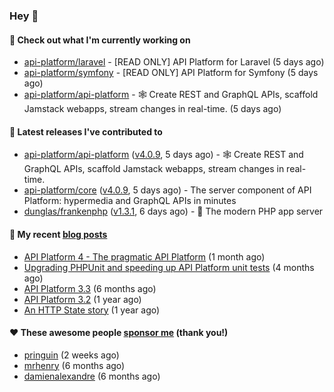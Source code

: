 ### Hey 👋

#### 👷 Check out what I'm currently working on

- [api-platform/laravel](https://github.com/api-platform/laravel) - [READ ONLY] API Platform for Laravel (5 days ago)
- [api-platform/symfony](https://github.com/api-platform/symfony) - [READ ONLY] API Platform for Symfony (5 days ago)
- [api-platform/api-platform](https://github.com/api-platform/api-platform) - 🕸️ Create REST and GraphQL APIs, scaffold Jamstack webapps, stream changes in real-time. (5 days ago)

#### 🔭 Latest releases I've contributed to

- [api-platform/api-platform](https://github.com/api-platform/api-platform) ([v4.0.9](https://github.com/api-platform/api-platform/releases/tag/v4.0.9), 5 days ago) - 🕸️ Create REST and GraphQL APIs, scaffold Jamstack webapps, stream changes in real-time.
- [api-platform/core](https://github.com/api-platform/core) ([v4.0.9](https://github.com/api-platform/core/releases/tag/v4.0.9), 5 days ago) - The server component of API Platform: hypermedia and GraphQL APIs in minutes
- [dunglas/frankenphp](https://github.com/dunglas/frankenphp) ([v1.3.1](https://github.com/dunglas/frankenphp/releases/tag/v1.3.1), 6 days ago) - 🧟 The modern PHP app server

#### 📜 My recent [blog posts](https://soyuka.me)

- [API Platform 4 - The pragmatic API Platform](https://soyuka.me/api-platform-4-the-pragmatic-api-platform/) (1 month ago)
- [Upgrading PHPUnit and speeding up API Platform unit tests](https://soyuka.me/upgrading-phpunit-and-speeding-up-api-platform-unit-tests/) (4 months ago)
- [API Platform 3.3](https://soyuka.me/api-platform-3.3/) (6 months ago)
- [API Platform 3.2](https://soyuka.me/api-platform-3.2/) (1 year ago)
- [An HTTP State story](https://soyuka.me/http-state-story/) (1 year ago)

#### ❤️ These awesome people [sponsor me](https://github.com/sponsors/soyuka) (thank you!)

- [pringuin](https://github.com/pringuin) (2 weeks ago)
- [mrhenry](https://github.com/mrhenry) (6 months ago)
- [damienalexandre](https://github.com/damienalexandre) (6 months ago)
